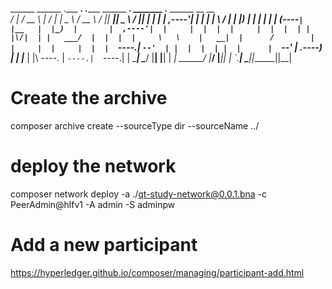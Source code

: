 
  ______   ______   .___  ___. .______     ______        _______. _______ .______           ______  __       __  
 /      | /  __  \  |   \/   | |   _  \   /  __  \      /       ||   ____||   _  \         /      ||  |     |  | 
|  ,----'|  |  |  | |  \  /  | |  |_)  | |  |  |  |    |   (----`|  |__   |  |_)  |       |  ,----'|  |     |  | 
|  |     |  |  |  | |  |\/|  | |   ___/  |  |  |  |     \   \    |   __|  |      /        |  |     |  |     |  | 
|  `----.|  `--'  | |  |  |  | |  |      |  `--'  | .----)   |   |  |____ |  |\  \----.   |  `----.|  `----.|  | 
 \______| \______/  |__|  |__| | _|       \______/  |_______/    |_______|| _| `._____|    \______||_______||__| 
                                                                                                                 

# Create the archive
composer archive create  --sourceType dir --sourceName ../

# deploy the network
composer network deploy -a ./qt-study-network@0.0.1.bna -c PeerAdmin@hlfv1 -A admin -S adminpw


# Add a new participant
https://hyperledger.github.io/composer/managing/participant-add.html